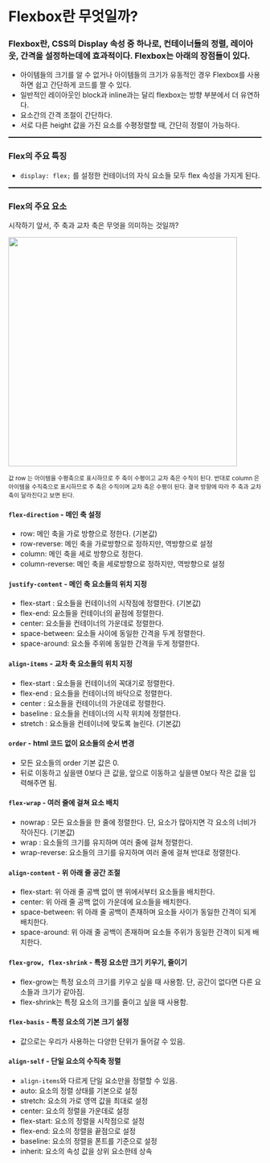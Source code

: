 # Flexbox란 무엇일까?

### Flexbox란, CSS의 Display 속성 중 하나로, 컨테이너들의 정렬, 레이아웃, 간격을 설정하는데에 효과적이다. Flexbox는 아래의 장점들이 있다.
- 아이템들의 크기를 알 수 없거나 아이템들의 크기가 유동적인 경우 Flexbox를 사용하면 쉽고 간단하게 코드를 짤 수 있다.
- 일반적인 레이아웃인 block과 inline과는 달리 flexbox는 방향 부분에서 더 유연하다.
- 요소간의 간격 조절이 간단하다.
- 서로 다른 height 값을 가진 요소를 수평정렬할 때, 간단히 정렬이 가능하다.

<hr style="height:2px">

### Flex의 주요 특징
- `display: flex;` 를 설정한 컨테이너의 자식 요소들 모두 flex 속성을 가지게 된다.

<hr style="height:2px">

### Flex의 주요 요소
시작하기 앞서, 주 축과 교차 축은 무엇을 의미하는 것일까?

<img src="https://velog.velcdn.com/images%2Flshn1007%2Fpost%2F18dcaa2e-e948-4804-b880-c6c8ddb8a448%2F%E1%84%89%E1%85%B3%E1%84%8F%E1%85%B3%E1%84%85%E1%85%B5%E1%86%AB%E1%84%89%E1%85%A3%E1%86%BA%202021-07-19%20%E1%84%8B%E1%85%A9%E1%84%92%E1%85%AE%2011.23.08.png" width="455px">

<small>값 row 는 아이템을 수평축으로 표시하므로 주 축이 수평이고 교차 축은 수직이 된다. 반대로 column 은 아이템을 수직축으로 표시하므로 주 축은 수직이며 교차 축은 수평이 된다. 결국 방향에 따라 주 축과 교차 축이 달라진다고 보면 된다.</small>

#### `flex-direction` - 메인 축 설정
- row: 메인 축을 가로 방향으로 정한다. (기본값)
- row-reverse: 메인 축을 가로방향으로 정하지만, 역방향으로 설정
- column: 메인 축을 세로 방향으로 정한다.
- column-reverse: 메인 축을 세로방향으로 정하지만, 역방향으로 설정

#### `justify-content` - 메인 축 요소들의 위치 지정
- flex-start : 요소들을 컨테이너의 시작점에 정렬한다. (기본값)
- flex-end: 요소들을 컨테이너의 끝점에 정렬한다.
- center: 요소들을 컨테이너의 가운데로 정렬한다.
- space-between: 요소들 사이에 동일한 간격을 두게 정렬한다.
- space-around: 요소들 주위에 동일한 간격을 두게 정렬한다.

#### `align-items` - 교차 축 요소들의 위치 지정
- flex-start : 요소들을 컨테이너의 꼭대기로 정렬한다.
- flex-end : 요소들을 컨테이너의 바닥으로 정렬한다.
- center : 요소들을 컨테이너의 가운데로 정렬한다.
- baseline : 요소들을 컨테이너의 시작 위치에 정렬한다.
- stretch : 요소들을 컨테이너에 맞도록 늘린다. (기본값)

#### `order` - html 코드 없이 요소들의 순서 변경
- 모든 요소들의 order 기본 값은 0.
- 뒤로 이동하고 싶을땐 0보다 큰 값을, 앞으로 이동하고 싶을땐 0보다 작은 값을 입력해주면 됨.

#### `flex-wrap` - 여러 줄에 걸쳐 요소 배치
- nowrap : 모든 요소들을 한 줄에 정렬한다. 단, 요소가 많아지면 각 요소의 너비가 작아진다. (기본값)
- wrap : 요소들의 크기를 유지하며 여러 줄에 걸쳐 정렬한다.
- wrap-reverse: 요소들의 크기를 유지하며 여러 줄에 걸쳐 반대로 정렬한다.

#### `align-content` - 위 아래 줄 공간 조절
- flex-start: 위 아래 줄 공백 없이 맨 위에서부터 요소들을 배치한다.
- center: 위 아래 줄 공백 없이 가운데에 요소들을 배치한다.
- space-between: 위 아래 줄 공백이 존재하며 요소들 사이가 동일한 간격이 되게 배치한다.
- space-around: 위 아래 줄 공백이 존재하며 요소들 주위가 동일한 간격이 되게 배치한다.

#### `flex-grow, flex-shrink` - 특정 요소만 크기 키우기, 줄이기
- flex-grow는 특정 요소의 크기를 키우고 싶을 때 사용함. 단, 공간이 없다면 다른 요소들과 크기가 같아짐.
- flex-shrink는 특정 요소의 크기를 줄이고 싶을 때 사용함.

#### `flex-basis` - 특정 요소의 기본 크기 설정
- 값으로는 우리가 사용하는 다양한 단위가 들어갈 수 있음.

#### `align-self` - 단일 요소의 수직축 정렬
- `align-items`와 다르게 단일 요소만을 정렬할 수 있음.
- auto: 요소의 정렬 상태를 기본으로 설정
- stretch: 요소의 가로 영역 값을 최대로 설정
- center: 요소의 정렬을 가운데로 설정
- flex-start: 요소의 정렬을 시작점으로 설정
- flex-end: 요소의 정렬을 끝점으로 설정
- baseline: 요소의 정렬을 폰트를 기준으로 설정
- inherit: 요소의 속성 값을 상위 요소한테 상속